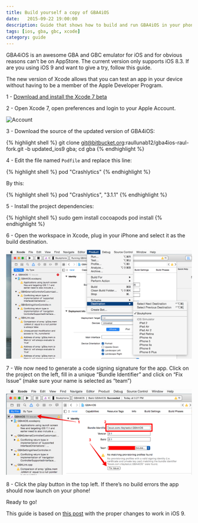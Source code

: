 ```yaml
---
title: Build yourself a copy of GBA4iOS
date:   2015-09-22 19:00:00
description: Guide that shows how to build and run GBA4iOS in your phone
tags: [ios, gba, gbc, xcode]
category: guide
---
```


GBA4iOS is an awesome GBA and GBC emulator for iOS and for obvious reasons can’t be on AppStore. The current version only supports iOS 8.3. If are you using iOS 9 and want to give a try, follow this guide.

The new version of Xcode allows that you can test an app in your device without having to be a member of the Apple Developer Program.

<!--more-->

1 - [Download and install the Xcode 7 beta](https://developer.apple.com/xcode/downloads/)

2 - Open Xcode 7, open preferences and login to your Apple Account.

![Account](/assets/images/posts/gba4ios_account.png)

3 - Download the source of the updated version of GBA4iOS:

{% highlight shell %}
git clone git@bitbucket.org:raullunab12/gba4ios-raul-fork.git -b updated_ios9 gba; cd gba
{% endhighlight %}

4 - Edit the file named `Podfile` and replace this line:

{% highlight shell %}
pod "Crashlytics"
{% endhighlight %}

By this:

{% highlight shell %}
pod "Crashlytics", "3.1.1"
{% endhighlight %}

5 - Install the project dependencies:

{% highlight shell %}
sudo gem install cocoapods
pod install
{% endhighlight %}

6 - Open the workspace in Xcode, plug in your iPhone and select it as the build destination.

![Destination](/assets/images/posts/gba4ios_play.png)

7 - We now need to generate a code signing signature for the app. Click on the project on the left, fill in a unique “Bundle Identifier” and click on “Fix Issue” (make sure your name is selected as “team”)

![Codesign](/assets/images/posts/gba4ios_codesign.png)

8 - Click the play button in the top left. If there’s no build errors the app should now launch on your phone!

Ready to go!

This guide is based on [this post](http://bouk.co/blog/sideload-iphone/) with the proper changes to work in iOS 9.
